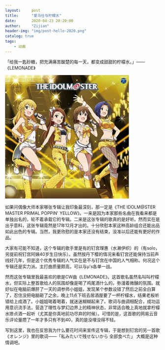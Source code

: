 ```yaml
---
layout:     post
title:      "爱马仕与柠檬水"
date:       2020-04-23 20:20:00
author:     "Zijian"
header-img: "img/post-hello-2020.png"
catalog: true
tags:
    - 动画
---
```


「给我一匙砂糖，把充满痛苦酸楚的每一天，都变成甜甜的柠檬水。」——《LEMONADE》

<img src="\img\post_2020\爱马仕与柠檬水.jpg" width="80%"/>

 如果问偶像大师本家哪张专辑让我印象最深刻，那一定是《THE IDOLM@STER MASTER PRIMAL POPPIN' YELLOW》。一来是因为本家那些名曲在我看来都是单独出名的，轮不着承载它的专辑。二来是这张专辑的歌真的是好听。然而实在是出乎意料，这张专辑竟然是17年12月才出的。十分欣慰本家这种高龄组合还能出品如此出色的专辑。当然，我更欣慰的是本家还没有结束，没准以后还能有更好的作品。

大家有可能不知道，这个专辑的歌手里是有的钉宫理惠（水濑伊织）的（有solo，另提前祝钉宫阿姨40岁生日快乐）。虽然按丹下樱的情况来看钉宫还能保持当前声线好几年，但是这个优秀专辑的人气实在是不与钉宫在中国的人气相称。何况这个专辑还是实力派。主打曲质量颇高，可以与μ's各单一战。

然而这张专辑里我最喜欢的歌是CW曲《LEMONADE》。这首歌名虽然名叫叫柠檬水，但实际上整首歌给人的氛围却像是喝了鸡尾酒什么的，弥漫着微醺的氛围。就好似在电脑前爆肝了一天的调参师小姐姐，发现某个参数设错了然后之前全白算了，忍住没把电脑砸了之余，晚上11点下班去居酒屋要了一杯柠檬水，结果老板听错给上成酒了。小姐姐喝着喝着，就迷迷糊糊起来了。歌词与曲调相配合，成功运用意识流手法，营造了理性与梦幻边界上的精神状态，非常适合晚上真地就拿柠檬水掺点酒一起听（尤其是你真地前功尽弃的时候）。可惜的是，这首歌的网易云音乐评论量攒了一年才多只有不到40，真的是没埋没得不轻。

写到这里，我也在反思我为什么要花时间来宣传这专辑，于是想到钉宫的另一首歌《オレンジ》里的歌词——「私みたいで残せないから 全部食べた」 大概是这种情调吧。